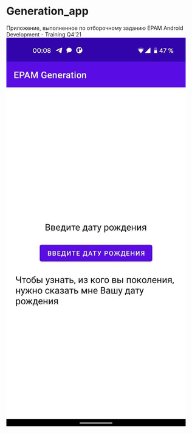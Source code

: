# Generation_app
Приложение, выполненное по отборочному заданию EPAM Android Development - Training Q4'21
![Иллюстрация к проекту](https://github.com/denicka-redicka/Generation_app/blob/main/photo_2021-09-27_00-15-41.jpg)
